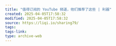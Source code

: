 ```yaml
---
title: "值得订阅的 YouTube 频道，他们推荐了这些 | 利器"
created: 2025-04-05T17:58:32
modified: 2025-04-05T17:58:32
source: https://liqi.io/sharing79/
tags:
tags-link:
type: archive-web
---
```

